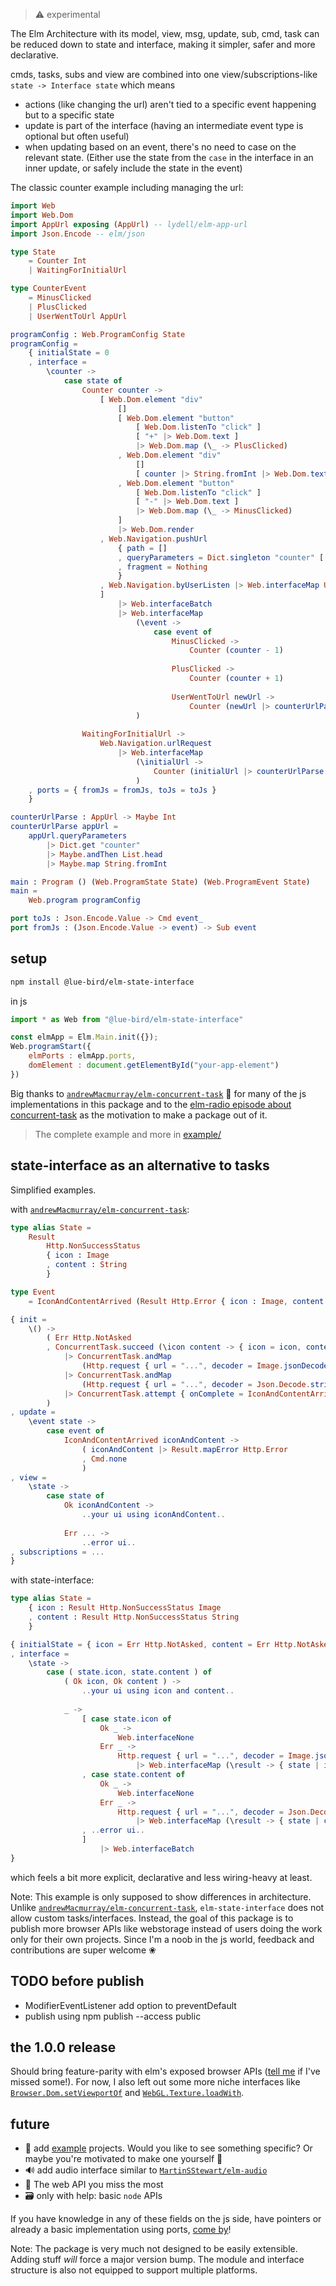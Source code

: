 > ⚠️ experimental

The Elm Architecture with its model, view, msg, update, sub, cmd, task
can be reduced down to state and interface, making it simpler, safer and more declarative.

cmds, tasks, subs and view are combined into one view/subscriptions-like `state -> Interface state`
which means

- actions (like changing the url) aren't tied to a specific event happening but to a specific state
- update is part of the interface (having an intermediate event type is optional but often useful)
- when updating based on an event, there's no need to case on the relevant state. (Either use the state from the `case` in the interface in an inner update, or safely include the state in the event)

The classic counter example including managing the url:

```elm
import Web
import Web.Dom
import AppUrl exposing (AppUrl) -- lydell/elm-app-url
import Json.Encode -- elm/json

type State
    = Counter Int
    | WaitingForInitialUrl

type CounterEvent
    = MinusClicked
    | PlusClicked
    | UserWentToUrl AppUrl

programConfig : Web.ProgramConfig State
programConfig =
    { initialState = 0
    , interface =
        \counter ->
            case state of
                Counter counter ->
                    [ Web.Dom.element "div"
                        []
                        [ Web.Dom.element "button"
                            [ Web.Dom.listenTo "click" ]
                            [ "+" |> Web.Dom.text ]
                            |> Web.Dom.map (\_ -> PlusClicked)
                        , Web.Dom.element "div"
                            []
                            [ counter |> String.fromInt |> Web.Dom.text ]
                        , Web.Dom.element "button"
                            [ Web.Dom.listenTo "click" ]
                            [ "-" |> Web.Dom.text ]
                            |> Web.Dom.map (\_ -> MinusClicked)
                        ]
                        |> Web.Dom.render
                    , Web.Navigation.pushUrl
                        { path = []
                        , queryParameters = Dict.singleton "counter" [ counter |> String.fromInt ]
                        , fragment = Nothing
                        }
                    , Web.Navigation.byUserListen |> Web.interfaceMap UserWentToUrl
                    ]
                        |> Web.interfaceBatch
                        |> Web.interfaceMap
                            (\event ->
                                case event of
                                    MinusClicked ->
                                        Counter (counter - 1)
                                    
                                    PlusClicked ->
                                        Counter (counter + 1)
                                    
                                    UserWentToUrl newUrl ->
                                        Counter (newUrl |> counterUrlParse |> Maybe.withDefault counter)
                            )
                
                WaitingForInitialUrl ->
                    Web.Navigation.urlRequest
                        |> Web.interfaceMap
                            (\initialUrl ->
                                Counter (initialUrl |> counterUrlParse |> Maybe.withDefault 0)
                            )
    , ports = { fromJs = fromJs, toJs = toJs }
    }

counterUrlParse : AppUrl -> Maybe Int
counterUrlParse appUrl =
    appUrl.queryParameters
        |> Dict.get "counter"
        |> Maybe.andThen List.head
        |> Maybe.map String.fromInt

main : Program () (Web.ProgramState State) (Web.ProgramEvent State)
main =
    Web.program programConfig

port toJs : Json.Encode.Value -> Cmd event_
port fromJs : (Json.Encode.Value -> event) -> Sub event
```

## setup
```bash
npm install @lue-bird/elm-state-interface
```
in js
```js
import * as Web from "@lue-bird/elm-state-interface"

const elmApp = Elm.Main.init({});
Web.programStart({
    elmPorts : elmApp.ports,
    domElement : document.getElementById("your-app-element")
})
```

Big thanks to [`andrewMacmurray/elm-concurrent-task`](https://dark.elm.dmy.fr/packages/andrewMacmurray/elm-concurrent-task/latest/) 🌱 for many of the js implementations in this package and to the [elm-radio episode about concurrent-task](https://elm-radio.com/episode/elm-concurrent-task) as the motivation to make a package out of it.

> The complete example and more in [example/](https://github.com/lue-bird/elm-state-interface/tree/main/example)

## state-interface as an alternative to tasks

Simplified examples.

with [`andrewMacmurray/elm-concurrent-task`](https://dark.elm.dmy.fr/packages/andrewMacmurray/elm-concurrent-task/latest/):
```elm
type alias State =
    Result
        Http.NonSuccessStatus
        { icon : Image
        , content : String
        }

type Event  
    = IconAndContentArrived (Result Http.Error { icon : Image, content : String })

{ init =
    \() ->
        ( Err Http.NotAsked
        , ConcurrentTask.succeed (\icon content -> { icon = icon, content = content })
            |> ConcurrentTask.andMap
                (Http.request { url = "...", decoder = Image.jsonDecoder })
            |> ConcurrentTask.andMap
                (Http.request { url = "...", decoder = Json.Decode.string })
            |> ConcurrentTask.attempt { onComplete = IconAndContentArrived }
        )
, update =
    \event state ->
        case event of
            IconAndContentArrived iconAndContent ->
                ( iconAndContent |> Result.mapError Http.Error
                , Cmd.none
                )
, view =
    \state ->
        case state of
            Ok iconAndContent ->
                ..your ui using iconAndContent..
            
            Err ... ->
                ..error ui..
, subscriptions = ...
}
```
with state-interface:
```elm
type alias State =
    { icon : Result Http.NonSuccessStatus Image
    , content : Result Http.NonSuccessStatus String
    }

{ initialState = { icon = Err Http.NotAsked, content = Err Http.NotAsked }
, interface =
    \state ->
        case ( state.icon, state.content ) of
            ( Ok icon, Ok content ) ->
                ..your ui using icon and content..
            
            _ ->
                [ case state.icon of
                    Ok _ ->
                        Web.interfaceNone
                    Err _ ->
                        Http.request { url = "...", decoder = Image.jsonDecoder }
                            |> Web.interfaceMap (\result -> { state | icon = result })
                , case state.content of
                    Ok _ ->
                        Web.interfaceNone
                    Err _ ->
                        Http.request { url = "...", decoder = Json.Decode.string }
                            |> Web.interfaceMap (\result -> { state | content = result })
                , ..error ui..
                ]
                    |> Web.interfaceBatch
}
```
which feels a bit more explicit, declarative and less wiring-heavy at least.

Note: This example is only supposed to show differences in architecture.
Unlike [`andrewMacmurray/elm-concurrent-task`](https://dark.elm.dmy.fr/packages/andrewMacmurray/elm-concurrent-task/latest/), `elm-state-interface` does not allow custom tasks/interfaces.
Instead, the goal of this package is to publish more browser APIs like webstorage instead of users doing the work only for their own projects. Since I'm a noob in the js world, feedback and contributions are super welcome ❀

## TODO before publish
- ModifierEventListener add option to preventDefault
- publish using npm publish --access public

## the 1.0.0 release

Should bring feature-parity with elm's exposed browser APIs ([tell me](https://github.com/lue-bird/elm-state-interface/issues/new) if I've missed some!).
For now, I also left out some more niche interfaces like [`Browser.Dom.setViewportOf`](https://dark.elm.dmy.fr/packages/elm/browser/latest/Browser-Dom#setViewportOf) and [`WebGL.Texture.loadWith`](https://dark.elm.dmy.fr/packages/elm-explorations/webgl/latest/WebGL-Texture#loadWith).

## future

  - 🧩 add [example](https://github.com/lue-bird/elm-state-interface/tree/main/example) projects. Would you like to see something specific? Or maybe you're motivated to make one yourself 👀
  - 🔊 add audio interface similar to [`MartinSStewart/elm-audio`](https://dark.elm.dmy.fr/packages/MartinSStewart/elm-audio/latest/)
  - 🔋 The web API you miss the most
  - 🗃️ only with help: basic `node` APIs

If you have knowledge in any of these fields on the js side, have pointers or already 
a basic implementation using ports, [come by](https://github.com/lue-bird/elm-state-interface/discussions/new/choose)!

Note: The package is very much not designed to be easily extensible.
Adding stuff _will_ force a major version bump.
The module and interface structure is also not equipped to support multiple platforms.

